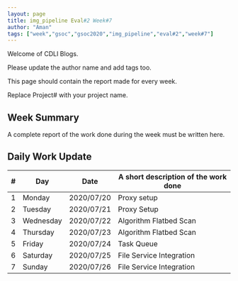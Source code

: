 ```yaml
---
layout: page
title: img_pipeline Eval#2 Week#7
author: "Aman"
tags: ["week","gsoc","gsoc2020","img_pipeline","eval#2","week#7"]
---
```

Welcome of CDLI Blogs.

Please update the author name and add tags too. 

This page should contain the report made for every week.

Replace Project# with your project name.

## Week Summary

A complete report of the work done during the week must be written here. 


## Daily Work Update

|\#|Day|Date|A short description of the work done|  
|---	|---	|---	|---	|  
|1   	| Monday 	|   2020/07/20	| Proxy setup |  
|2   	| Tuesday  	|   2020/07/21	| Proxy Setup|  
|3   	| Wednesday  	|  2020/07/22 	| Algorithm Flatbed Scan |  
|4   	| Thursday  	|   2020/07/23	| Algorithm Flatbed Scan |  
|5   	| Friday  	|   2020/07/24	| Task Queue |  
|6   	| Saturday  	|   2020/07/25	| File Service Integration |  
|7   	| Sunday  	|   2020/07/26	| File Service Integration |  
